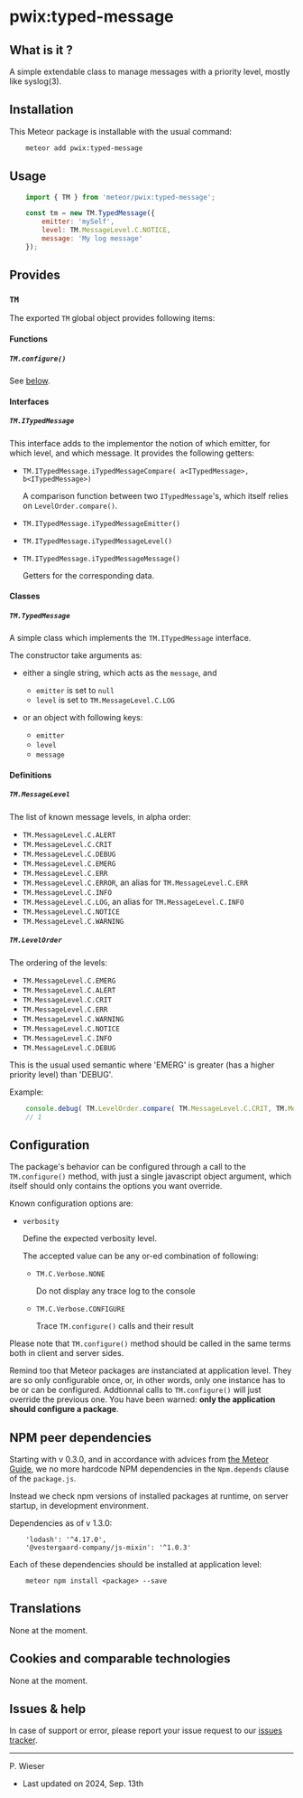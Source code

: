 # pwix:typed-message

## What is it ?

A simple extendable class to manage messages with a priority level, mostly like syslog(3).

## Installation

This Meteor package is installable with the usual command:

```sh
    meteor add pwix:typed-message
```

## Usage

```js
    import { TM } from 'meteor/pwix:typed-message';

    const tm = new TM.TypedMessage({
        emitter: 'mySelf',
        level: TM.MessageLevel.C.NOTICE,
        message: 'My log message'
    });
```

## Provides

### `TM`

The exported `TM` global object provides following items:

#### Functions

##### `TM.configure()`

See [below](#configuration).

#### Interfaces

##### `TM.ITypedMessage`

This interface adds to the implementor the notion of which emitter, for which level, and which message. It provides the following getters:

- `TM.ITypedMessage.iTypedMessageCompare( a<ITypedMessage>, b<ITypedMessage>)`

    A comparison function between two `ITypedMessage`'s, which itself relies on `LevelOrder.compare()`.

- `TM.ITypedMessage.iTypedMessageEmitter()`
- `TM.ITypedMessage.iTypedMessageLevel()`
- `TM.ITypedMessage.iTypedMessageMessage()`

    Getters for the corresponding data.

#### Classes

##### `TM.TypedMessage`

A simple class which implements the `TM.ITypedMessage` interface.

The constructor take arguments as:

- either a single string, which acts as the `message`, and

    - `emitter` is set to `null`
    - `level` is set to `TM.MessageLevel.C.LOG`

- or an object with following keys:

    - `emitter`
    - `level`
    - `message`

#### Definitions

##### `TM.MessageLevel`

The list of known message levels, in alpha order:

- `TM.MessageLevel.C.ALERT`
- `TM.MessageLevel.C.CRIT`
- `TM.MessageLevel.C.DEBUG`
- `TM.MessageLevel.C.EMERG`
- `TM.MessageLevel.C.ERR`
- `TM.MessageLevel.C.ERROR`, an alias for `TM.MessageLevel.C.ERR`
- `TM.MessageLevel.C.INFO`
- `TM.MessageLevel.C.LOG`, an alias for `TM.MessageLevel.C.INFO`
- `TM.MessageLevel.C.NOTICE`
- `TM.MessageLevel.C.WARNING`

##### `TM.LevelOrder`

The ordering of the levels:

- `TM.MessageLevel.C.EMERG`
- `TM.MessageLevel.C.ALERT`
- `TM.MessageLevel.C.CRIT`
- `TM.MessageLevel.C.ERR`
- `TM.MessageLevel.C.WARNING`
- `TM.MessageLevel.C.NOTICE`
- `TM.MessageLevel.C.INFO`
- `TM.MessageLevel.C.DEBUG`

This is the usual used semantic where 'EMERG' is greater (has a higher priority level) than 'DEBUG'.

Example:

```js
    console.debug( TM.LevelOrder.compare( TM.MessageLevel.C.CRIT, TM.MessageLevel.C.INFO ));
    // 1
```

## Configuration

The package's behavior can be configured through a call to the `TM.configure()` method, with just a single javascript object argument, which itself should only contains the options you want override.

Known configuration options are:

- `verbosity`

    Define the expected verbosity level.

    The accepted value can be any or-ed combination of following:

    - `TM.C.Verbose.NONE`

        Do not display any trace log to the console

    - `TM.C.Verbose.CONFIGURE`

        Trace `TM.configure()` calls and their result

Please note that `TM.configure()` method should be called in the same terms both in client and server sides.

Remind too that Meteor packages are instanciated at application level. They are so only configurable once, or, in other words, only one instance has to be or can be configured. Addtionnal calls to `TM.configure()` will just override the previous one. You have been warned: **only the application should configure a package**.

## NPM peer dependencies

Starting with v 0.3.0, and in accordance with advices from [the Meteor Guide](https://guide.meteor.com/writing-atmosphere-packages.html#peer-npm-dependencies), we no more hardcode NPM dependencies in the `Npm.depends` clause of the `package.js`.

Instead we check npm versions of installed packages at runtime, on server startup, in development environment.

Dependencies as of v 1.3.0:
```
    'lodash': '^4.17.0',
    '@vestergaard-company/js-mixin': '^1.0.3'
```

Each of these dependencies should be installed at application level:
```
    meteor npm install <package> --save
```

## Translations

None at the moment.

## Cookies and comparable technologies

None at the moment.

## Issues & help

In case of support or error, please report your issue request to our [issues tracker](https://github.com/trychlos/pwix-typed-message/issues).

---
P. Wieser
- Last updated on 2024, Sep. 13th

